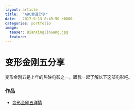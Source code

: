 ```yaml
---
layout: article
title:  "ABC食谱分享"
date:   2017-9-13 0:49:50 +0800
categories: portfolio
image:
  teaser: BianXingJinGang.jpg
  feature: 
---
```


# 变形金刚五分享

变形金刚五是上年的热映电影之一，跟我一起了解以下这部电影吧。

### 作品
- <a href="https://huangjiali.github.io/portfolio/JinGang" target="_blank">变形金刚五详情</a>
